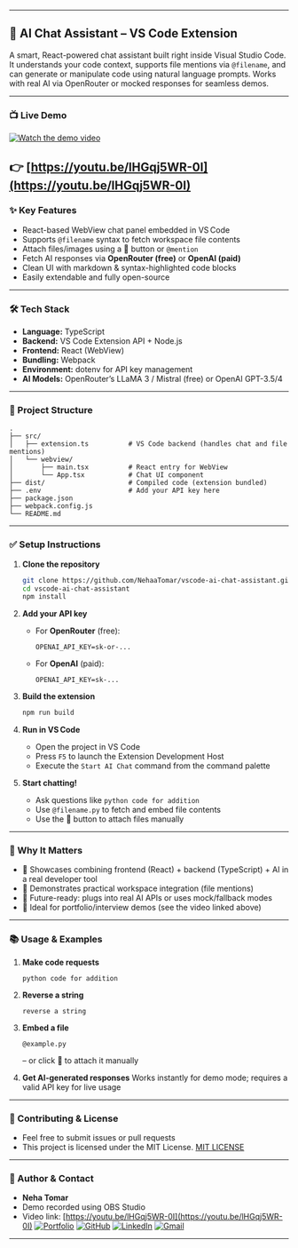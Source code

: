 
---

## 🧠 AI Chat Assistant – VS Code Extension

A smart, React-powered chat assistant built right inside Visual Studio Code. It understands your code context, supports file mentions via `@filename`, and can generate or manipulate code using natural language prompts. Works with real AI via OpenRouter or mocked responses for seamless demos.

---

### 📺 Live Demo

[![Watch the demo video](https://img.youtube.com/vi/lHGqj5WR-0I/hqdefault.jpg)](https://youtu.be/lHGqj5WR-0I)

👉 [https://youtu.be/lHGqj5WR-0I](https://youtu.be/lHGqj5WR-0I)
---

### ✨ Key Features

* React-based WebView chat panel embedded in VS Code
* Supports `@filename` syntax to fetch workspace file contents
* Attach files/images using a 📎 button or `@mention`
* Fetch AI responses via **OpenRouter (free)** or **OpenAI (paid)**
* Clean UI with markdown & syntax-highlighted code blocks
* Easily extendable and fully open-source

---

### 🛠 Tech Stack

* **Language:** TypeScript
* **Backend:** VS Code Extension API + Node.js
* **Frontend:** React (WebView)
* **Bundling:** Webpack
* **Environment:** dotenv for API key management
* **AI Models:** OpenRouter’s LLaMA 3 / Mistral (free) or OpenAI GPT-3.5/4

---

### 🔧 Project Structure

```
.
├── src/
│   ├── extension.ts          # VS Code backend (handles chat and file mentions)
│   └── webview/
│       ├── main.tsx          # React entry for WebView
│       └── App.tsx           # Chat UI component
├── dist/                     # Compiled code (extension bundled)
├── .env                      # Add your API key here
├── package.json
├── webpack.config.js
└── README.md
```

---

### ✅ Setup Instructions

1. **Clone the repository**

   ```bash
   git clone https://github.com/NehaaTomar/vscode-ai-chat-assistant.git
   cd vscode-ai-chat-assistant
   npm install
   ```

2. **Add your API key**

   * For **OpenRouter** (free):

     ```
     OPENAI_API_KEY=sk-or-...
     ```
   * For **OpenAI** (paid):

     ```
     OPENAI_API_KEY=sk-...
     ```

3. **Build the extension**

   ```bash
   npm run build
   ```

4. **Run in VS Code**

   * Open the project in VS Code
   * Press `F5` to launch the Extension Development Host
   * Execute the `Start AI Chat` command from the command palette

5. **Start chatting!**

   * Ask questions like `python code for addition`
   * Use `@filename.py` to fetch and embed file contents
   * Use the 📎 button to attach files manually

---

### 🎯 Why It Matters

* 🚀 Showcases combining frontend (React) + backend (TypeScript) + AI in a real developer tool
* 📂 Demonstrates practical workspace integration (file mentions)
* 🤖 Future-ready: plugs into real AI APIs or uses mock/fallback modes
* 🎥 Ideal for portfolio/interview demos (see the video linked above)

---

### 📚 Usage & Examples

1. **Make code requests**

   ```
   python code for addition
   ```

2. **Reverse a string**

   ```
   reverse a string
   ```

3. **Embed a file**

   ```
   @example.py
   ```

   – or click 📎 to attach it manually

4. **Get AI-generated responses**
   Works instantly for demo mode; requires a valid API key for live usage

---

### 🤝 Contributing & License
* Feel free to submit issues or pull requests
* This project is licensed under the MIT License.
[MIT LICENSE](LICENSE)

---

### 📎 Author & Contact
* **Neha Tomar**
* Demo recorded using OBS Studio
* Video link: [https://youtu.be/lHGqj5WR-0I](https://youtu.be/lHGqj5WR-0I)
[![Portfolio](https://img.shields.io/badge/Portfolio-Visit-blue?style=for-the-badge)](https://inspiring-palmier-dd7dd4.netlify.app/)
[![GitHub](https://img.shields.io/badge/GitHub-NehaaTomar-black?style=for-the-badge&logo=github)](https://github.com/NehaaTomar)
[![LinkedIn](https://img.shields.io/badge/LinkedIn-Follow-blue?style=for-the-badge&logo=linkedin)](https://www.linkedin.com/in/neha-tomar-52b212224)
[![Gmail](https://img.shields.io/badge/Gmail-MailMe-red?style=for-the-badge&logo=gmail)](mailto:nehatomar349@gmail.com)



---
